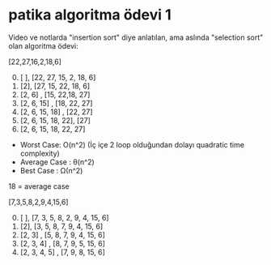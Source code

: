 # patika algoritma ödevi 1

Video ve notlarda "insertion sort" diye anlatılan, 
ama aslında "selection sort" olan algoritma ödevi:

[22,27,16,2,18,6]

0. [ ], [22, 27, 15, 2, 18, 6]
1. [2], [27, 15, 22, 18, 6]
2. [2, 6] , [15, 22,18, 27]
3. [2, 6, 15] , [18, 22, 27]
4. [2, 6, 15, 18] , [22, 27]
5. [2, 6, 15, 18, 22], [27]
6. [2, 6, 15, 18, 22, 27]


* Worst Case: O(n^2)	 (İç içe 2 loop olduğundan dolayı quadratic time complexity)
* Average Case : θ(n^2) 
* Best Case : Ω(n^2) 

18 = average case

[7,3,5,8,2,9,4,15,6]

0. [ ], [7, 3, 5, 8, 2, 9, 4, 15, 6]
1. [2], [3, 5, 8, 7, 9, 4, 15, 6]
2. [2, 3] , [5, 8, 7, 9, 4, 15, 6]
3. [2, 3, 4] , [8, 7, 9, 5, 15, 6]
4. [2, 3, 4, 5] , [7, 9, 8, 15, 6]
